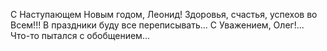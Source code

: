 С Наступающем Новым годом, Леонид! Здоровья, счастья, успехов во Всем!!!
В праздники буду все переписывать...
С Уважением, Олег!...
Что-то пытался с обобщением...
